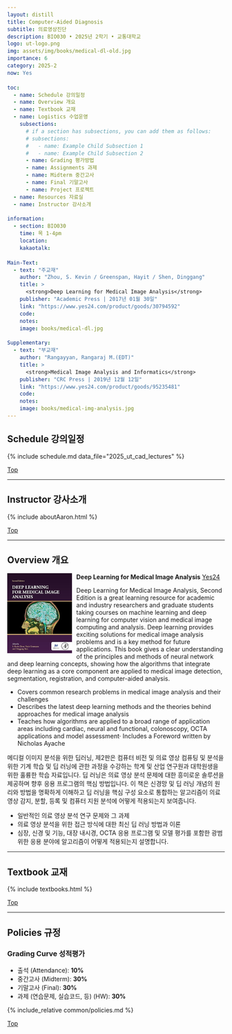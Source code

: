 ```yaml
---
layout: distill
title: Computer-Aided Diagnosis
subtitle: 의료영상진단
description: BIO030 • 2025년 2학기 • 교통대학교
logo: ut-logo.png
img: assets/img/books/medical-dl-old.jpg
importance: 6
category: 2025-2
now: Yes

toc:
  - name: Schedule 강의일정
  - name: Overview 개요
  - name: Textbook 교재
  - name: Logistics 수업운영
    subsections:
      # if a section has subsections, you can add them as follows:
      # subsections:
      #   - name: Example Child Subsection 1
      #   - name: Example Child Subsection 2
      - name: Grading 평가방법
      - name: Assignments 과제
      - name: Midterm 중간고사
      - name: Final 기말고사
      - name: Project 프로젝트
  - name: Resources 자료실
  - name: Instructor 강사소개

information:
  - section: BIO030
    time: 목 1-4pm
    location:
    kakaotalk:

Main-Text:
  - text: "주교재"
    author: "Zhou, S. Kevin / Greenspan, Hayit / Shen, Dinggang"
    title: >
      <strong>Deep Learning for Medical Image Analysis</strong>
    publisher: "Academic Press | 2017년 01월 30일"
    link: "https://www.yes24.com/product/goods/30794592"
    code:
    notes:
    image: books/medical-dl.jpg

Supplementary:
  - text: "부교재"
    author: "Rangayyan, Rangaraj M.(EDT)"
    title: >
      <strong>Medical Image Analysis and Informatics</strong>
    publisher: "CRC Press | 2019년 12월 12일"
    link: "https://www.yes24.com/product/goods/95235481"
    code:
    notes:
    image: books/medical-img-analysis.jpg
---
```


## Schedule 강의일정

{% include schedule.md data_file="2025_ut_cad_lectures" %}

<a class="btncv" href="#">Top</a>

---

## Instructor 강사소개

{% include aboutAaron.html %}

<a class="btncv" href="#">Top</a>

---

## Overview 개요

<img style="float: left; width: 150px; margin: 0 10px 10px 0;" src="/assets/img/books/medical-dl.jpg" />

<strong>Deep Learning for Medical Image Analysis</strong> <a href="https://www.yes24.com/product/goods/30794592">Yes24</a>

Deep Learning for Medical Image Analysis, Second Edition is a great learning resource for academic and industry researchers and graduate students taking courses on machine learning and deep learning for computer vision and medical image computing and analysis. Deep learning provides exciting solutions for medical image analysis problems and is a key method for future applications. This book gives a clear understanding of the principles and methods of neural network and deep learning concepts, showing how the algorithms that integrate deep learning as a core component are applied to medical image detection, segmentation, registration, and computer-aided analysis.

- Covers common research problems in medical image analysis and their challenges
- Describes the latest deep learning methods and the theories behind approaches for medical image analysis
- Teaches how algorithms are applied to a broad range of application areas including cardiac, neural and functional, colonoscopy, OCTA applications and model assessment· Includes a Foreword written by Nicholas Ayache

메디컬 이미지 분석을 위한 딥러닝, 제2판은 컴퓨터 비전 및 의료 영상 컴퓨팅 및 분석을 위한 기계 학습 및 딥 러닝에 관한 과정을 수강하는 학계 및 산업 연구원과 대학원생을 위한 훌륭한 학습 자료입니다. 딥 러닝은 의료 영상 분석 문제에 대한 흥미로운 솔루션을 제공하며 향후 응용 프로그램의 핵심 방법입니다. 이 책은 신경망 및 딥 러닝 개념의 원리와 방법을 명확하게 이해하고 딥 러닝을 핵심 구성 요소로 통합하는 알고리즘이 의료 영상 감지, 분할, 등록 및 컴퓨터 지원 분석에 어떻게 적용되는지 보여줍니다.

- 일반적인 의료 영상 분석 연구 문제와 그 과제
- 의료 영상 분석을 위한 접근 방식에 대한 최신 딥 러닝 방법과 이론
- 심장, 신경 및 기능, 대장 내시경, OCTA 응용 프로그램 및 모델 평가를 포함한 광범위한 응용 분야에 알고리즘이 어떻게 적용되는지 설명합니다.

---

## Textbook 교재

{% include textbooks.html %}

<a class="btncv" href="#">Top</a>

---

## Policies 규정

### Grading Curve 성적평가

- 출석 (Attendance): **10%**
- 중간고사 (Midterm): **30%**
- 기말고사 (Final): **30%**
- 과제 (연습문제, 실습코드, 등) (HW): **30%**

{% include_relative common/policies.md %}

<a class="btncv" href="#">Top</a>
